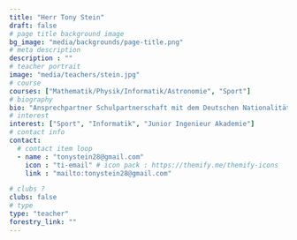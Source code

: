 ```yaml
---
title: "Herr Tony Stein"
draft: false
# page title background image
bg_image: "media/backgrounds/page-title.png"
# meta description
description : ""
# teacher portrait
image: "media/teachers/stein.jpg"
# course
courses: ["Mathematik/Physik/Informatik/Astronomie", "Sport"]
# biography
bio: "Ansprechpartner Schulpartnerschaft mit dem Deutschen Nationalitätengymnasium Budapest, Junior-Ingenieur-Akademie, 3D-Druck und LEGO-Robotik"
# interest
interest: ["Sport", "Informatik", "Junior Ingenieur Akademie"]
# contact info
contact:
  # contact item loop
  - name : "tonystein28@gmail.com"
    icon : "ti-email" # icon pack : https://themify.me/themify-icons
    link : "mailto:tonystein28@gmail.com"

# clubs ?
clubs: false
# type
type: "teacher"
forestry_link: ""
---
```

